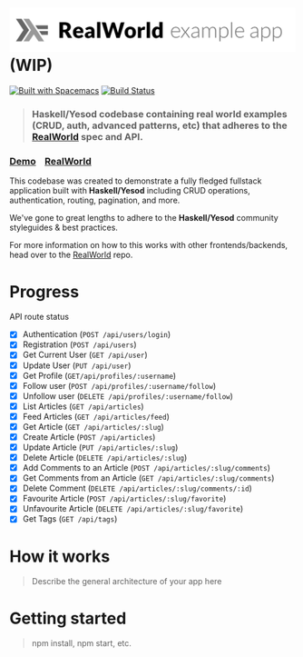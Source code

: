 # ![RealWorld Example App](logo.png) (WIP)

[![Built with Spacemacs](https://cdn.rawgit.com/syl20bnr/spacemacs/442d025779da2f62fc86c2082703697714db6514/assets/spacemacs-badge.svg)](http://spacemacs.org) [![Build Status](https://travis-ci.org/tzemanovic/haskell-yesod-realworld-example-app.svg?branch=dev)](https://travis-ci.org/tzemanovic/haskell-yesod-realworld-example-app)

> ### Haskell/Yesod codebase containing real world examples (CRUD, auth, advanced patterns, etc) that adheres to the [RealWorld](https://github.com/gothinkster/realworld) spec and API.


### [Demo](https://github.com/gothinkster/realworld)&nbsp;&nbsp;&nbsp;&nbsp;[RealWorld](https://github.com/gothinkster/realworld)


This codebase was created to demonstrate a fully fledged fullstack application built with **Haskell/Yesod** including CRUD operations, authentication, routing, pagination, and more.

We've gone to great lengths to adhere to the **Haskell/Yesod** community styleguides & best practices.

For more information on how to this works with other frontends/backends, head over to the [RealWorld](https://github.com/gothinkster/realworld) repo.

# Progress
API route status
- [X] Authentication (`POST /api/users/login`)
- [X] Registration (`POST /api/users`)
- [X] Get Current User (`GET /api/user`)
- [X] Update User (`PUT /api/user`)
- [X] Get Profile (`GET/api/profiles/:username`)
- [X] Follow user (`POST /api/profiles/:username/follow`)
- [X] Unfollow user (`DELETE /api/profiles/:username/follow`)
- [X] List Articles (`GET /api/articles`)
- [X] Feed Articles (`GET /api/articles/feed`)
- [X] Get Article (`GET /api/articles/:slug`)
- [X] Create Article (`POST /api/articles`)
- [X] Update Article (`PUT /api/articles/:slug`)
- [X] Delete Article (`DELETE /api/articles/:slug`)
- [X] Add Comments to an Article (`POST /api/articles/:slug/comments`)
- [X] Get Comments from an Article (`GET /api/articles/:slug/comments`)
- [X] Delete Comment (`DELETE /api/articles/:slug/comments/:id`)
- [X] Favourite Article (`POST /api/articles/:slug/favorite`)
- [X] Unfavourite Article (`DELETE /api/articles/:slug/favorite`)
- [X] Get Tags (`GET /api/tags`)

# How it works

> Describe the general architecture of your app here

# Getting started

> npm install, npm start, etc.
